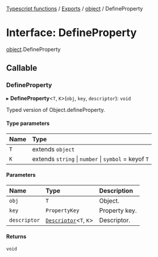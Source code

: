 [Typescript functions](../index.md) / [Exports](../modules.md) / [object](../modules/object.md) / DefineProperty

# Interface: DefineProperty

[object](../modules/object.md).DefineProperty

## Callable

### DefineProperty

▸ **DefineProperty**<`T`, `K`\>(`obj`, `key`, `descriptor`): `void`

Typed version of Object.defineProperty.

#### Type parameters

| Name | Type |
| :------ | :------ |
| `T` | extends `object` |
| `K` | extends `string` \| `number` \| `symbol` = keyof `T` |

#### Parameters

| Name | Type | Description |
| :------ | :------ | :------ |
| `obj` | `T` | Object. |
| `key` | `PropertyKey` | Property key. |
| `descriptor` | [`Descriptor`](object.Descriptor.md)<`T`, `K`\> | Descriptor. |

#### Returns

`void`
